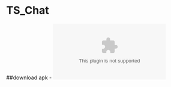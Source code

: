 # TS_Chat
##download apk - ![Finished App](https://github.com/Tsiuryn/TS_Chat/blob/master/apk/app-debug.apk)
